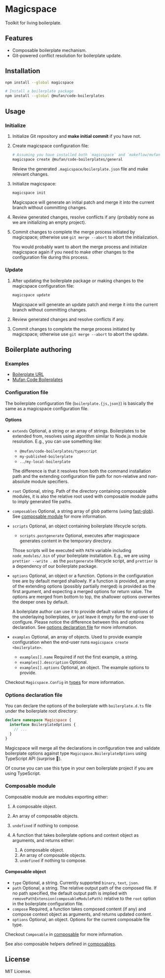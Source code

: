 # Magicspace

Toolkit for living boilerplate.

## Features

- Composable boilerplate mechanism.
- Git-powered conflict resolution for boilerplate update.

## Installation

```bash
npm install --global magicspace

# Install a boilerplate package
npm install --global @mufan/code-boilerplates
```

## Usage

### Initialize

1. Initialize Git repository and **make initial commit** if you have not.

2. Create magicspace configuration file:

   ```bash
   # Assuming you have installed both `magicspace` and `makeflow/mufan-code-boilerplates` globally.
   magicspace create @mufan/code-boilerplates/general
   ```

   Review the generated `.magicspace/boilerplate.json` file and make relevant changes.

3. Initialize magicspace:

   ```bash
   magicspace init
   ```

   Magicspace will generate an initial patch and merge it into the current branch without committing changes.

4. Review generated changes, resolve conflicts if any (probably none as we are initializing an empty project).

5. Commit changes to complete the merge process initiated by magicspace; otherwise use `git merge --abort` to abort the initialization.

   You would probably want to abort the merge process and initialize magicspace again if you need to make other changes to the configuration file during this process.

### Update

1. After updating the boilerplate package or making changes to the magicspace configuration file:

   ```bash
   magicspace update
   ```

   Magicspace will generate an update patch and merge it into the current branch without committing changes.

2. Review generated changes and resolve conflicts if any.

3. Commit changes to complete the merge process initiated by magicspace; otherwise use `git merge --abort` to abort the update.

## Boilerplate authoring

### Examples

- [Boilerplate URL](packages/boilerplate-url)
- [Mufan Code Boilerplates](https://github.com/makeflow/mufan-code-boilerplates)

### Configuration file

The boilerplate configuration file (`boilerplate.{js,json}`) is basically the same as a magicspace configuration file.

#### Options

- `extends` Optional, a string or an array of strings. Boilerplates to be extended from, resolves using algorithm similar to Node.js module resolution. E.g., you can use something like:

  - `@mufan/code-boilerplates/typescript`
  - `my-published-boilerplate`
  - `../my-local-boilerplate`

  The difference is that it resolves from both the command installation path and the extending configuration file path for non-relative and non-absolute module specifiers.

- `root` Optional, string. Path of the directory containing composable modules, it is also the relative root used with composable module paths to imply generated file paths.
- `composables` Optional, a string array of glob patterns (using [fast-glob](https://github.com/mrmlnc/fast-glob)). See [composable module](#composable-module) for more information.
- `scripts` Optional, an object containing boilerplate lifecycle scripts.

  - `scripts.postgenerate` Optional, executes after magicspace generates content in the temporary directory.

  Those scripts will be executed with `PATH` variable including `node_modules/.bin` of your boilerplate installation. E.g., we are using `prettier --write .` as the `postgenerate` lifecycle script, and `prettier` is a dependency of our boilerplate package.

- `options` Optional, an object or a function. Options in the configuration tree are by default merged shallowly. If a function is provided, an array of the extending options (possibly partially merged) is provided as the first argument, and expecting a merged options for return value. The options are merged from bottom to top, the shallower options overwrites the deeper ones by default.

  A boilerplate author can use it to provide default values for options of the underlaying boilerplates, or just leave it empty for the end-user to configure. Please notice the difference between this and options declaration. See [options declaration file](#options-declaration-file) for more information.

- `examples` Optional, an array of objects. Used to provide example configuration when the end-user runs `magicspace create <boilerplate>`.
  - `examples[].name` Required if not the first example, a string.
  - `examples[].description` Optional.
  - `examples[].options` Optional, an object. The example options to provide.

Checkout `Magicspace.Config` in [types](./packages/core/types.d.ts) for more information.

### Options declaration file

You can declare the options of the boilerplate with `boilerplate.d.ts` file under the boilerplate root directory:

```ts
declare namespace Magicspace {
  interface BoilerplateOptions {
    // ...
  }
}
```

Magicspace will merge all the declarations in configuration tree and validate boilerplate options against type `Magicspace.BoilerplateOptions` using TypeScript API (surprise 🙌).

Of course you can use this type in your own boilerplate project if you are using TypeScript.

### Composable module

Composable module are modules exporting either:

1. A composable object.
2. An array of composable objects.
3. `undefined` if nothing to compose.
4. A function that takes boilerplate options and context object as arguments, and returns either:

   1. A composable object.
   2. An array of composable objects.
   3. `undefined` if nothing to compose.

#### Composable object

- `type` Optional, a string. Currently supported `binary`, `text`, `json`.
- `path` Optional, a string. The relative output path of the composed file. If no path specified, the default output path is implied with `removePathExtension(composableModulePath)` relative to the `root` option in the boilerplate configuration file.
- `compose` Required, a function takes composed content (if any) and compose context object as arguments, and returns updated content.
- `options` Optional, an object. Options for the current composable file type.

Checkout `Composable` in [composable](./packages/core/src/library/file/composable.ts) for more information.

See also composable helpers defined in [composables](./packages/core/src/library/composables.ts).

## License

MIT License.
